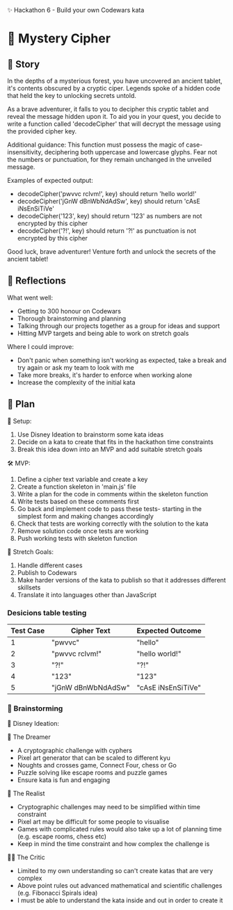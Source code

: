 ✨ Hackathon 6 - Build your own Codewars kata

# 📜 Mystery Cipher

## 📖 Story

In the depths of a mysterious forest, you have uncovered an ancient tablet, it's contents obscured by a cryptic ciper. Legends spoke of a hidden code that held the key to unlocking secrets untold.

As a brave adventurer, it falls to you to decipher this cryptic tablet and reveal the message hidden upon it. To aid you in your quest, you decide to write a function called 'decodeCipher' that will decrypt the message using the provided cipher key.

Additional guidance: This function must possess the magic of case-insensitivity, deciphering both uppercase and lowercase glyphs. Fear not the numbers or punctuation, for they remain unchanged in the unveiled message.

Examples of expected output:

- decodeCipher('pwvvc rclvm!', key) should return 'hello world!'
- decodeCipher('jGnW dBnWbNdAdSw', key) should return 'cAsE iNsEnSiTiVe'
- decodeCipher('123', key) should return '123' as numbers are not encrypted by this cipher
- decodeCipher('?!', key) should return '?!' as punctuation is not encrypted by this cipher

Good luck, brave adventurer! Venture forth and unlock the secrets of the ancient tablet!

## 💭 Reflections

What went well:

- Getting to 300 honour on Codewars
- Thorough brainstorming and planning
- Talking through our projects together as a group for ideas and support
- Hitting MVP targets and being able to work on stretch goals

Where I could improve:

- Don't panic when something isn't working as expected, take a break and try again or ask my team to look with me
- Take more breaks, it's harder to enforce when working alone
- Increase the complexity of the initial kata

## 📝 Plan

🏁 Setup:

1. Use Disney Ideation to brainstorm some kata ideas
2. Decide on a kata to create that fits in the hackathon time constraints
3. Break this idea down into an MVP and add suitable stretch goals

🛠️ MVP:

1. Define a cipher text variable and create a key
2. Create a function skeleton in 'main.js' file
3. Write a plan for the code in comments within the skeleton function
4. Write tests based on these comments first
5. Go back and implement code to pass these tests- starting in the simplest form and making changes accordingly
6. Check that tests are working correctly with the solution to the kata
7. Remove solution code once tests are working
8. Push working tests with skeleton function

🚀 Stretch Goals:

1. Handle different cases
2. Publish to Codewars
3. Make harder versions of the kata to publish so that it addresses different skillsets
4. Translate it into languages other than JavaScript

### Desicions table testing

| Test Case | Cipher Text        | Expected Outcome   |
| --------- | ------------------ | ------------------ |
| 1         | "pwvvc"            | "hello"            |
| 2         | "pwvvc rclvm!"     | "hello world!"     |
| 3         | "?!"               | "?!"               |
| 4         | "123"              | "123"              |
| 5         | "jGnW dBnWbNdAdSw" | "cAsE iNsEnSiTiVe" |

### 🧠 Brainstorming

🏰 Disney Ideation:

🌟 The Dreamer

- A cryptographic challenge with cyphers
- Pixel art generator that can be scaled to different kyu
- Noughts and crosses game, Connect Four, chess or Go
- Puzzle solving like escape rooms and puzzle games
- Ensure kata is fun and engaging

🤔 The Realist

- Cryptographic challenges may need to be simplified within time constraint
- Pixel art may be difficult for some people to visualise
- Games with complicated rules would also take up a lot of planning time (e.g. escape rooms, chess etc)
- Keep in mind the time constraint and how complex the challenge is

🕵️‍♂️ The Critic

- Limited to my own understanding so can't create katas that are very complex
- Above point rules out advanced mathematical and scientific challenges (e.g. Fibonacci Spirals idea)
- I must be able to understand the kata inside and out in order to create it
